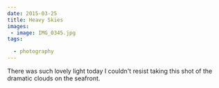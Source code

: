 ```yaml
---
date: 2015-03-25
title: Heavy Skies
images: 
 - image: IMG_0345.jpg
tags:

  - photography
---
```

There was such lovely light today I couldn't resist taking this shot of the dramatic clouds on the seafront.
